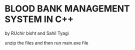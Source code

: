 # BLOOD BANK MANAGEMENT SYSTEM IN C++ 
by RUchir bisht and Sahil Tyagi

unzip the files and then 
run main.exe file 
